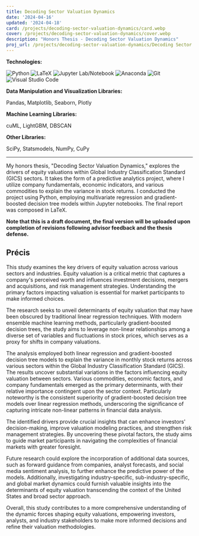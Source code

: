 ```yaml
---
title: Decoding Sector Valuation Dynamics
date: '2024-04-16'
updated: '2024-04-18'
card: /projects/decoding-sector-valuation-dynamics/card.webp
cover: /projects/decoding-sector-valuation-dynamics/cover.webp
description: "Honors Thesis - Decoding Sector Valuation Dynamics"
proj_url: /projects/decoding-sector-valuation-dynamics/Decoding Sector Valuation Dynamics.pdf
---
```


**Technologies:**

![Python](https://img.shields.io/badge/python-3670A0?style=for-the-badge&logo=python&logoColor=ffdd54)
![LaTeX](https://img.shields.io/badge/latex-%23008080.svg?style=for-the-badge&logo=latex&logoColor=white)
![Jupyter Lab/Notebook](https://img.shields.io/badge/jupyter-%23FA0F00.svg?style=for-the-badge&logo=jupyter&logoColor=white)
![Anaconda](https://img.shields.io/badge/Anaconda-%2344A833.svg?style=for-the-badge&logo=anaconda&logoColor=white)
![Git](https://img.shields.io/badge/git-%23F05033.svg?style=for-the-badge&logo=git&logoColor=white)
![Visual Studio Code](https://img.shields.io/badge/Visual%20Studio%20Code-0078d7.svg?style=for-the-badge&logo=visual-studio-code&logoColor=white)

**Data Manipulation and Visualization Libraries:**

Pandas, Matplotlib, Seaborn, Plotly

**Machine Learning Libraries:**

cuML, LightGBM, DBSCAN

**Other Libraries:**

SciPy, Statsmodels, NumPy, CuPy

---

My honors thesis, "Decoding Sector Valuation Dynamics," explores the drivers of equity valuations within Global Industry Classification Standard (GICS) sectors. It takes the form of a predictive analytics project, where I utilize company fundamentals, economic indicators, and various commodities to explain the variance in stock returns. I conducted the project using Python, employing multivariate regression and gradient-boosted decision tree models within Jupyter notebooks. The final report was composed in LaTeX.

**Note that this is a draft document, the final version will be uploaded upon completion of revisions following advisor feedback and the thesis defense.**

## Précis

This study examines the key drivers of equity valuation across various sectors and industries. Equity valuation is a critical metric that captures a company's perceived worth and influences investment decisions, mergers and acquisitions, and risk management strategies. Understanding the primary factors impacting valuation is essential for market participants to make informed choices.

The research seeks to unveil determinants of equity valuation that may have been obscured by traditional linear regression techniques. With modern ensemble machine learning methods, particularly gradient-boosted decision trees, the study aims to leverage non-linear relationships among a diverse set of variables and fluctuations in stock prices, which serves as a proxy for shifts in company valuations.

The analysis employed both linear regression and gradient-boosted decision tree models to explain the variance in monthly stock returns across various sectors within the Global Industry Classification Standard (GICS). The results uncover substantial variations in the factors influencing equity valuation between sectors. Various commodities, economic factors, and company fundamentals emerged as the primary determinants, with their relative importance contingent upon the sector context. Particularly noteworthy is the consistent superiority of gradient-boosted decision tree models over linear regression methods, underscoring the significance of capturing intricate non-linear patterns in financial data analysis.

The identified drivers provide crucial insights that can enhance investors' decision-making, improve valuation modeling practices, and strengthen risk management strategies. By uncovering these pivotal factors, the study aims to guide market participants in navigating the complexities of financial markets with greater foresight.

Future research could explore the incorporation of additional data sources, such as forward guidance from companies, analyst forecasts, and social media sentiment analysis, to further enhance the predictive power of the models. Additionally, investigating industry-specific, sub-industry-specific, and global market dynamics could furnish valuable insights into the determinants of equity valuation transcending the context of the United States and broad sector approach.

Overall, this study contributes to a more comprehensive understanding of the dynamic forces shaping equity valuations, empowering investors, analysts, and industry stakeholders to make more informed decisions and refine their valuation methodologies.
